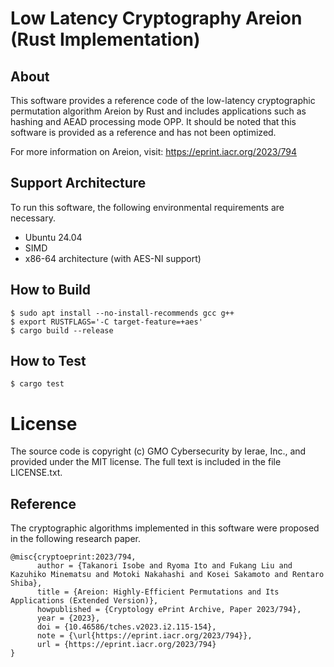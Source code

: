 # Low Latency Cryptography Areion (Rust Implementation)

## About

This software provides a reference code of the low-latency cryptographic permutation algorithm Areion by Rust and includes applications such as hashing and AEAD processing mode OPP. It should be noted that this software is provided as a reference and has not been optimized.

For more information on Areion, visit: https://eprint.iacr.org/2023/794

## Support Architecture

To run this software, the following environmental requirements are necessary.

- Ubuntu 24.04
- SIMD
- x86-64 architecture (with AES-NI support)

## How to Build

```
$ sudo apt install --no-install-recommends gcc g++
$ export RUSTFLAGS='-C target-feature=+aes'
$ cargo build --release
```

## How to Test

```
$ cargo test
```

# License

The source code is copyright (c) GMO Cybersecurity by Ierae, Inc., and provided under the MIT license.
The full text is included in the file LICENSE.txt.

## Reference

The cryptographic algorithms implemented in this software were proposed in the following research paper.

```
@misc{cryptoeprint:2023/794,
      author = {Takanori Isobe and Ryoma Ito and Fukang Liu and Kazuhiko Minematsu and Motoki Nakahashi and Kosei Sakamoto and Rentaro Shiba},
      title = {Areion: Highly-Efficient Permutations and Its Applications (Extended Version)},
      howpublished = {Cryptology ePrint Archive, Paper 2023/794},
      year = {2023},
      doi = {10.46586/tches.v2023.i2.115-154},
      note = {\url{https://eprint.iacr.org/2023/794}},
      url = {https://eprint.iacr.org/2023/794}
}
```
